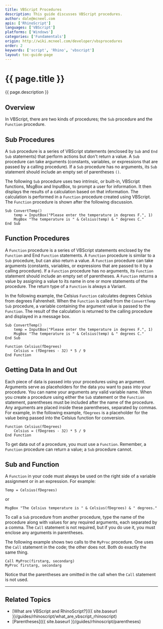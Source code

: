 ```yaml
---
title: VBScript Procedures
description: This guide discusses VBScript procedures.
author: dale@mcneel.com
apis: ['RhinoScript']
languages: ['VBScript']
platforms: ['Windows']
categories: ['Fundamentals']
origin: http://wiki.mcneel.com/developer/vbsprocedures
order: 2
keywords: ['script', 'Rhino', 'vbscript']
layout: toc-guide-page
---
```


# {{ page.title }}

{{ page.description }}

## Overview

In VBScript, there are two kinds of procedures; the `Sub` procedure and the `Function` procedure.

## Sub Procedures

A `Sub` procedure is a series of VBScript statements (enclosed by `Sub` and `End Sub` statements) that perform actions but don't return a value.  A `Sub` procedure can take arguments (constants, variables, or expressions that are passed by a calling procedure).  If a `Sub` procedure has no arguments, its `Sub` statement should include an empty set of parentheses `()`.

The following `Sub` procedure uses two intrinsic, or built-in, VBScript functions, MsgBox and InputBox, to prompt a user for information.  It then displays the results of a calculation based on that information. The calculation is performed in a `Function` procedure created using VBScript.  The `Function` procedure is shown after the following discussion.

```vbnet
Sub ConvertTemp()
	temp = InputBox("Please enter the temperature in degrees F.", 1)
	MsgBox "The temperature is " & Celsius(temp) & " degrees C."
End Sub
```

## Function Procedures

A `Function` procedure is a series of VBScript statements enclosed by the `Function` and End `Function` statements.  A `Function` procedure is similar to a `Sub` procedure, but can also return a value.  A `Function` procedure can take arguments (constants, variables, or expressions that are passed to it by a calling procedure).  If a `Function` procedure has no arguments, its `Function` statement should include an empty set of parentheses.  A `Function` returns a value by assigning a value to its name in one or more statements of the procedure.  The return type of a `Function` is always a Variant.

In the following example, the Celsius `Function` calculates degrees Celsius from degrees Fahrenheit. When the `Function` is called from the `ConvertTemp` `Sub` procedure, a variable containing the argument value is passed to the `Function`.  The result of the calculation is returned to the calling procedure and displayed in a message box.

```vbnet
Sub ConvertTemp()
	temp = InputBox("Please enter the temperature in degrees F.", 1)
	MsgBox "The temperature is " & Celsius(temp) & " degrees C."
End Sub

Function Celsius(fDegrees)
	Celsius = (fDegrees - 32) * 5 / 9
End Function
```

## Getting Data In and Out

Each piece of data is passed into your procedures using an argument.  Arguments serve as placeholders for the data you want to pass into your procedure.  You can name your arguments any valid variable name.  When you create a procedure using either the `Sub` statement or the `Function` statement, parentheses must be included after the name of the procedure.  Any arguments are placed inside these parentheses, separated by commas.  For example, in the following example, `fDegrees` is a placeholder for the value being passed into the Celsius function for conversion.

```vbnet
Function Celsius(fDegrees)
	Celsius = (fDegrees - 32) * 5 / 9
End Function
```

To get data out of a procedure, you must use a `Function`.  Remember, a `Function` procedure can return a value; a `Sub` procedure cannot.

## Sub and Function

A `Function` in your code must always be used on the right side of a variable assignment or in an expression.  For example:

```vbnet
Temp = Celsius(fDegrees)
```

or

```vbnet
MsgBox "The Celsius temperature is " & Celsius(fDegrees) & " degrees."
```

To call a `Sub` procedure from another procedure, type the name of the procedure along with values for any required arguments, each separated by a comma.  The `Call` statement is not required, but if you do use it, you must enclose any arguments in parentheses.

The following example shows two calls to the `MyProc` procedure.  One uses the `Call` statement in the code; the other does not. Both do exactly the same thing.

```vbnet
Call MyProc(firstarg, secondarg)
MyProc firstarg, secondarg
```

Notice that the parentheses are omitted in the call when the `Call` statement is not used.

---

## Related Topics

- [What are VBScript and RhinoScript?]({{ site.baseurl }}/guides/rhinoscript/what_are_vbscript_rhinoscript)
- [Parentheses]({{ site.baseurl }}/guides/rhinoscript/parentheses)
